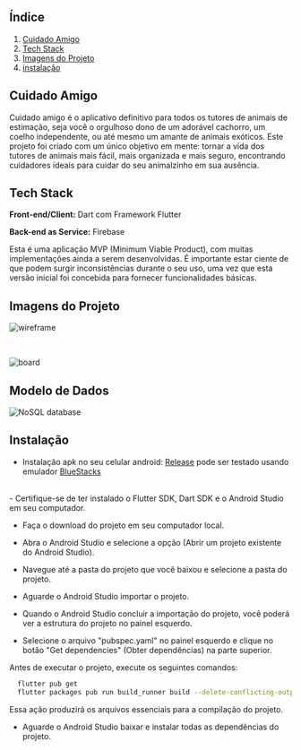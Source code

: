 ## Índice

1. [Cuidado Amigo](#Cuidado-Amigo)
2. [Tech Stack](#Tech-Stack)
3. [Imagens do Projeto](#Imagens-do-Projeto)
4. [instalação](#Instalação)


## Cuidado Amigo

Cuidado amigo é o aplicativo definitivo para todos os tutores de animais de estimação, seja você o orgulhoso dono de um adorável cachorro, um coelho independente, ou até mesmo um amante de animais exóticos. Este projeto foi criado com um único objetivo em mente: tornar a vida dos tutores de animais mais fácil, mais organizada e mais seguro, encontrando cuidadores ideais para cuidar do seu animalzinho em sua ausência.


## Tech Stack

**Front-end/Client:** Dart com Framework Flutter

**Back-end as Service:** Firebase

Esta é uma aplicação MVP (Minimum Viable Product), com muitas implementações ainda a serem desenvolvidas. É importante estar ciente de que podem surgir inconsistências durante o seu uso, uma vez que esta versão inicial foi concebida para fornecer funcionalidades básicas.

## Imagens do Projeto
![wireframe](./imgREADME/wireframe.png)

<br>

![board](./imgREADME/board.png)

## Modelo de Dados

![NoSQL database](./imgREADME/NoSQL.png)

## Instalação

- Instalação apk no seu celular android:
[Release](https://github.com/raphaelabenom/cuidadoAmigo-app/releases) pode ser testado usando emulador [BlueStacks](https://www.bluestacks.com/download.html)
<br>
- Certifique-se de ter instalado o Flutter SDK, Dart SDK e o Android Studio em seu computador.

- Faça o download do projeto em seu computador local.

- Abra o Android Studio e selecione a opção (Abrir um projeto existente do Android Studio).

- Navegue até a pasta do projeto que você baixou e selecione a pasta do projeto.

- Aguarde o Android Studio importar o projeto.

- Quando o Android Studio concluir a importação do projeto, você poderá ver a estrutura do projeto no painel esquerdo.

- Selecione o arquivo "pubspec.yaml" no painel esquerdo e clique no botão "Get dependencies" (Obter dependências) na parte superior.

Antes de executar o projeto, execute os seguintes comandos:

```bash
  flutter pub get
  flutter packages pub run build_runner build --delete-conflicting-outputs
```
Essa ação produzirá os arquivos essenciais para a compilação do projeto.

- Aguarde o Android Studio baixar e instalar todas as dependências do projeto.

